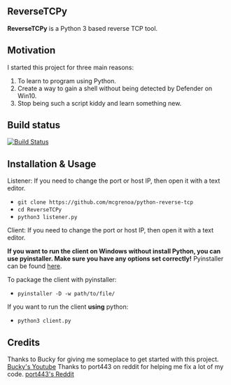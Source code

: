 ## ReverseTCPy
**ReverseTCPy** is a Python 3 based reverse TCP tool.

## Motivation
I started this project for three main reasons:
1. To learn to program using Python.
2. Create a way to gain a shell without being detected by Defender on Win10.
3. Stop being such a script kiddy and learn something new.

## Build status
[![Build Status](https://travis-ci.org/mcgrenoa/python-reverse-tcp.svg?branch=master)](https://travis-ci.org/mcgrenoa/python-reverse-tcp)

## Installation & Usage
Listener:
If you need to change the port or host IP, then open it with a text editor.

* `git clone https://github.com/mcgrenoa/python-reverse-tcp`
* `cd ReverseTCPy`
* `python3 listener.py`

Client:
If you need to change the port or host IP, then open it with a text editor. 

**If you want to run the client on Windows without install Python, you can use pyinstaller. Make sure you have any options set correctly!**
Pyinstaller can be found [here](https://www.pyinstaller.org/).

To package the client with pyinstaller:

* `pyinstaller -D -w path/to/file/`

If you want to run the client **using** python:

* `python3 client.py`

## Credits
Thanks to Bucky for giving me someplace to get started with this project. [Bucky's Youtube](https://www.youtube.com/user/thenewboston)
Thanks to port443 on reddit for helping me fix a lot of my code. [port443's Reddit](https://www.reddit.com/user/port443)
